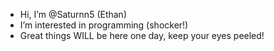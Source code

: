 - Hi, I’m @Saturnn5 (Ethan)
- I’m interested in programming (shocker!)
- Great things WILL be here one day, keep your eyes peeled!
